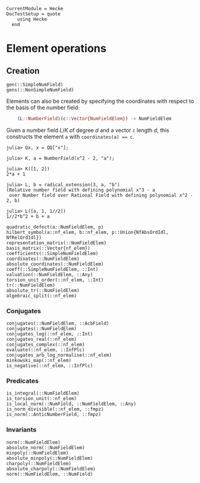 ```@meta
CurrentModule = Hecke
DocTestSetup = quote
    using Hecke
  end
```

# Element operations

## Creation

```@docs
gen(::SimpleNumField)
gens(::NonSimpleNumField)
```

Elements can also be created by specifying the coordinates with respect to the
basis of the number field:

```julia
    (L::NumberField)(c::Vector{NumFieldElem}) -> NumFieldElem
```

Given a number field $L/K$ of degree $d$ and a vector `c` length $d$, this constructs
the element `a` with `coordinates(a) == c`.

```jldoctest
julia> Qx, x = QQ["x"];

julia> K, a = NumberField(x^2 - 2, "a");

julia> K([1, 2])
2*a + 1

julia> L, b = radical_extension(3, a, "b")
(Relative number field with defining polynomial x^3 - a
 over Number field over Rational Field with defining polynomial x^2 - 2, b)

julia> L([a, 1, 1//2])
1//2*b^2 + b + a
```


```@docs
quadratic_defect(a::NumFieldElem, p)
hilbert_symbol(a::nf_elem, b::nf_elem, p::Union{NfAbsOrdIdl, NfRelOrdIdl})
representation_matrix(::NumFieldElem)
basis_matrix(::Vector{nf_elem})
coefficients(::SimpleNumFieldElem)
coordinates(::NumFieldElem)
absolute_coordinates(::NumFieldElem)
coeff(::SimpleNumFieldElem, ::Int)
valuation(::NumFieldElem, ::Any)
torsion_unit_order(::nf_elem, ::Int)
tr(::NumFieldElem)
absolute_tr(::NumFieldElem)
algebraic_split(::nf_elem)
```

### Conjugates

```@docs
conjugates(::NumFieldElem, ::AcbField)
conjugates(::NumFieldElem)
conjugates_log(::nf_elem, ::Int)
conjugates_real(::nf_elem)
conjugates_complex(::nf_elem)
evaluate(::nf_elem, ::InfPlc)
conjugates_arb_log_normalise(::nf_elem)
minkowski_map(::nf_elem)
is_negative(::nf_elem, ::InfPlc)
```

### Predicates

```@docs
is_integral(::NumFieldElem)
is_torsion_unit(::nf_elem)
is_local_norm(::NumField, ::NumFieldElem, ::Any)
is_norm_divisible(::nf_elem, ::fmpz)
is_norm(::AnticNumberField, ::fmpz)
```

### Invariants

```@docs
norm(::NumFieldElem)
absolute_norm(::NumFieldElem)
minpoly(::NumFieldElem)
absolute_minpoly(::NumFieldElem)
charpoly(::NumFieldElem)
absolute_charpoly(::NumFieldElem)
norm(::NumFieldElem, ::NumField)
```
